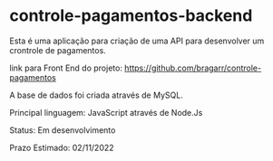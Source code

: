 # controle-pagamentos-backend

Esta é uma aplicação para criação de uma API para desenvolver um crontrole de pagamentos.

link para Front End do projeto: https://github.com/bragarr/controle-pagamentos

A base de dados foi criada através de MySQL.

Principal linguagem: JavaScript através de Node.Js

Status: Em desenvolvimento

Prazo Estimado: 02/11/2022
